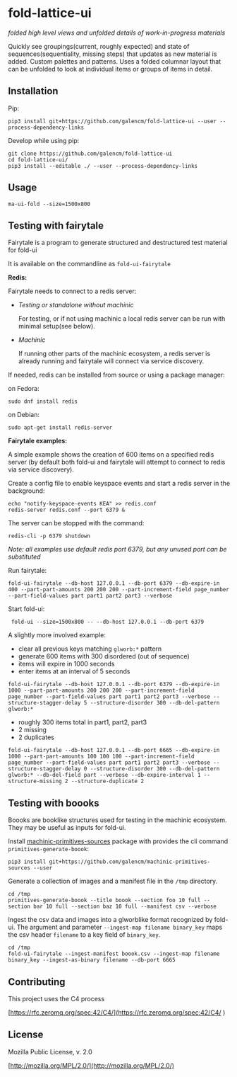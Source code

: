 # fold-lattice-ui

_folded high level views and unfolded details of work-in-progress materials_

Quickly see groupings(current, roughly expected) and state of sequences(sequentiality, missing steps) that updates as new material is added. Custom palettes and patterns. Uses a folded columnar layout that can be unfolded to look at individual items or groups of items in detail.

## Installation

Pip:

```
pip3 install git+https://github.com/galencm/fold-lattice-ui --user --process-dependency-links
```

Develop while using pip:

```
git clone https://github.com/galencm/fold-lattice-ui
cd fold-lattice-ui/
pip3 install --editable ./ --user --process-dependency-links
```

## Usage

```
ma-ui-fold --size=1500x800
```

## Testing with fairytale

Fairytale is a program to generate structured and destructured test material for fold-ui

It is available on the commandline as `fold-ui-fairytale`

**Redis:**

Fairytale needs to connect to a redis server:

* _Testing or standalone without machinic_

  For testing, or if not using machinic a local redis server can be run with minimal setup(see below).

* _Machinic_

  If running other parts of the machinic ecosystem, a redis server is already running and fairytale will connect via service discovery.

If needed, redis can be installed from source or using a package manager:

on Fedora:

```
sudo dnf install redis
```

on Debian:

```
sudo apt-get install redis-server
```

**Fairytale examples:**

A simple example shows the creation of 600 items on a specified redis server (by default both fold-ui and fairytale will attempt to connect to redis via service discovery).

Create a config file to enable keyspace events and start a redis server in the background:

```
echo "notify-keyspace-events KEA" >> redis.conf
redis-server redis.conf --port 6379 &
```

The server can be stopped with the command:
```
redis-cli -p 6379 shutdown
```

_Note: all examples use default redis port 6379, but any unused port can be substituted_


Run fairytale:

```
fold-ui-fairytale --db-host 127.0.0.1 --db-port 6379 --db-expire-in 400 --part-part-amounts 200 200 200 --part-increment-field page_number --part-field-values part part1 part2 part3 --verbose
```

Start fold-ui:

```
 fold-ui --size=1500x800 -- --db-host 127.0.0.1 --db-port 6379
```

A slightly more involved example:

* clear all previous keys matching `glworb:*` pattern
* generate 600 items with 300 disordered (out of sequence)
* items will expire in 1000 seconds
* enter items at an interval of 5 seconds

```
fold-ui-fairytale --db-host 127.0.0.1 --db-port 6379 --db-expire-in 1000 --part-part-amounts 200 200 200 --part-increment-field page_number --part-field-values part part1 part2 part3 --verbose --structure-stagger-delay 5 --structure-disorder 300 --db-del-pattern glworb:*
```

* roughly 300 items total in part1, part2, part3
* 2 missing
* 2 duplicates

```
fold-ui-fairytale --db-host 127.0.0.1 --db-port 6665 --db-expire-in 1000 --part-part-amounts 100 100 100 --part-increment-field page_number --part-field-values part part1 part2 part3 --verbose --structure-stagger-delay 0 --structure-disorder 300 --db-del-pattern glworb:* --db-del-field part --verbose --db-expire-interval 1 --structure-missing 2 --structure-duplicate 2
```

## Testing with boooks

Boooks are booklike structures used for testing in the machinic ecosystem. They may be useful as inputs for fold-ui.

Install [machinic-primitives-sources](https://github.com/galencm/machinic-primitives-sources) package with provides the cli command `primitives-generate-boook`:
```
pip3 install git+https://github.com/galencm/machinic-primitives-sources --user
```

Generate a collection of images and a manifest file in the `/tmp` directory.
```
cd /tmp
primitives-generate-boook --title boook --section foo 10 full --section bar 10 full --section baz 10 full --manifest csv --verbose
```

Ingest the csv data and images into a glworblike format recognized by fold-ui.  The argument and parameter `--ingest-map filename binary_key` maps the csv header `filename` to a key field of `binary_key`.

```
cd /tmp
fold-ui-fairytale --ingest-manifest boook.csv --ingest-map filename binary_key --ingest-as-binary filename --db-port 6665
```

## Contributing
This project uses the C4 process 

[https://rfc.zeromq.org/spec:42/C4/](https://rfc.zeromq.org/spec:42/C4/
)

## License
Mozilla Public License, v. 2.0

[http://mozilla.org/MPL/2.0/](http://mozilla.org/MPL/2.0/)

